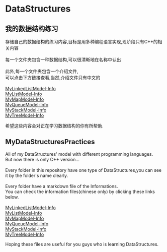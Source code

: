 # DataStructures
我的数据结构练习
------------------
存储自己的数据结构的练习内容,目标是用多种编程语言实现,现阶段只有C++的相关内容<br>
<br>
每一个文件夹包含一种数据结构,可以很清晰地在名称中认出<br>
<br>
此外,每一个文件夹包含一个介绍文件,<br>
可以点击下方链接查看,当然,介绍文件只有中文的<br>
<br>
[MyLinkedListModel-Info](https://github.com/CyberYui/DataStructures/blob/master/MyLinkedListModel/LinkedList.md)<br>
[MyListModel-Info](https://github.com/CyberYui/DataStructures/blob/master/MyListModel/ListInfo.md)<br>
[MyMapModel-Info](https://github.com/CyberYui/DataStructures/blob/master/MyMapModel/MapInfo.md)<br>
[MyQueueModel-Info](https://github.com/CyberYui/DataStructures/blob/master/MyQueueModel/QueueInfo.md)<br>
[MyStackModel-Info](https://github.com/CyberYui/DataStructures/tree/master/MyStackModel)<br>
[MyTreeModel-Info](https://github.com/CyberYui/DataStructures/tree/master/MyTreeModel)<br>

希望这些内容会对正在学习数据结构的你有所帮助.

MyDataStructuresPractices
-----------------------
All of my DataStructures' model with different programming languages.<br>
But now there is only C++ version...<br>
<br>
Every folder in this repository have one type of DataStructures,you can see it by the folder's name clearly.<br>
<br>
Every folder have a markdown file of the Informations.<br>
You can check the information files(chinese only) by clicking these links below.<br>
<br>
[MyLinkedListModel-Info](https://github.com/CyberYui/DataStructures/blob/master/MyLinkedListModel/LinkedList.md)<br>
[MyListModel-Info](https://github.com/CyberYui/DataStructures/blob/master/MyListModel/ListInfo.md)<br>
[MyMapModel-Info](https://github.com/CyberYui/DataStructures/blob/master/MyMapModel/MapInfo.md)<br>
[MyQueueModel-Info](https://github.com/CyberYui/DataStructures/blob/master/MyQueueModel/QueueInfo.md)<br>
[MyStackModel-Info](https://github.com/CyberYui/DataStructures/tree/master/MyStackModel)<br>
[MyTreeModel-Info](https://github.com/CyberYui/DataStructures/tree/master/MyTreeModel)<br>

Hoping these files are useful for you guys who is learning DataStructures.
